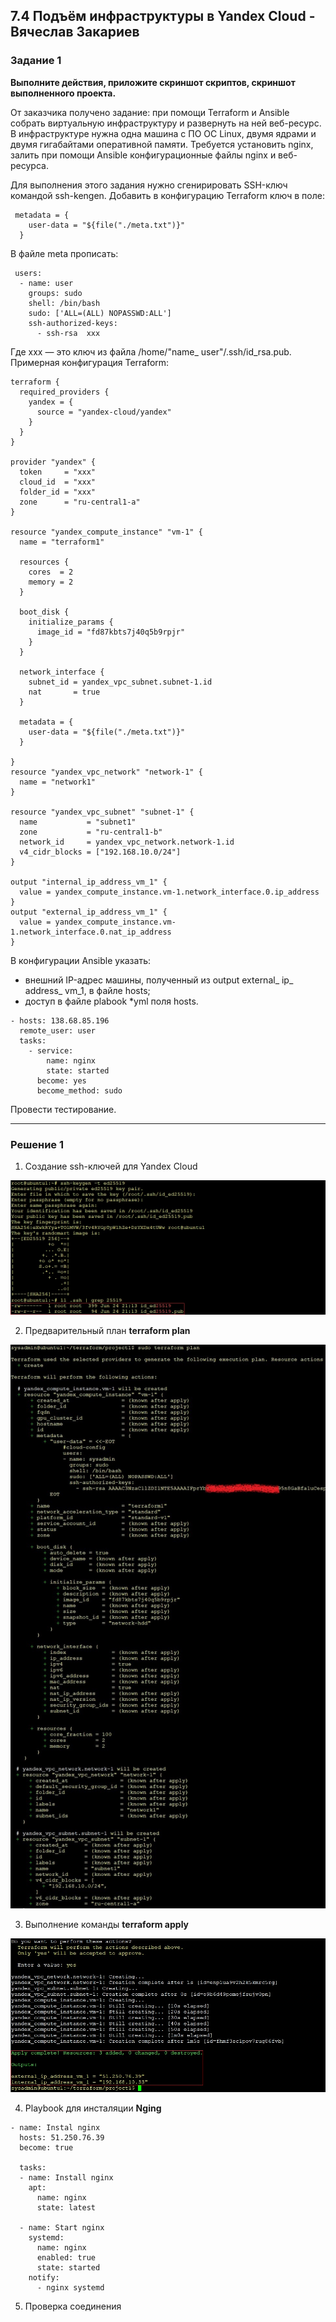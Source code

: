 ## 7.4 Подъём инфраструктуры в Yandex Cloud - Вячеслав Закариев

### Задание 1

**Выполните действия, приложите скриншот скриптов, скриншот выполненного проекта.**

От заказчика получено задание: при помощи Terraform и Ansible собрать виртуальную инфраструктуру и развернуть на ней веб-ресурс. 
В инфраструктуре нужна одна машина с ПО ОС Linux, двумя ядрами и двумя гигабайтами оперативной памяти. 
Требуется установить nginx, залить при помощи Ansible конфигурационные файлы nginx и веб-ресурса. 

Для выполнения этого задания нужно сгенирировать SSH-ключ командой ssh-kengen. Добавить в конфигурацию Terraform ключ в поле:

```
 metadata = {
    user-data = "${file("./meta.txt")}"
  }
``` 

В файле meta прописать: 
 
```
 users:
  - name: user
    groups: sudo
    shell: /bin/bash
    sudo: ['ALL=(ALL) NOPASSWD:ALL']
    ssh-authorized-keys:
      - ssh-rsa  xxx
```
Где xxx — это ключ из файла /home/"name_ user"/.ssh/id_rsa.pub. Примерная конфигурация Terraform:

```
terraform {
  required_providers {
    yandex = {
      source = "yandex-cloud/yandex"
    }
  }
}

provider "yandex" {
  token     = "xxx"
  cloud_id  = "xxx"
  folder_id = "xxx"
  zone      = "ru-central1-a"
}

resource "yandex_compute_instance" "vm-1" {
  name = "terraform1"

  resources {
    cores  = 2
    memory = 2
  }

  boot_disk {
    initialize_params {
      image_id = "fd87kbts7j40q5b9rpjr"
    }
  }

  network_interface {
    subnet_id = yandex_vpc_subnet.subnet-1.id
    nat       = true
  }
  
  metadata = {
    user-data = "${file("./meta.txt")}"
  }

}
resource "yandex_vpc_network" "network-1" {
  name = "network1"
}

resource "yandex_vpc_subnet" "subnet-1" {
  name           = "subnet1"
  zone           = "ru-central1-b"
  network_id     = yandex_vpc_network.network-1.id
  v4_cidr_blocks = ["192.168.10.0/24"]
}

output "internal_ip_address_vm_1" {
  value = yandex_compute_instance.vm-1.network_interface.0.ip_address
}
output "external_ip_address_vm_1" {
  value = yandex_compute_instance.vm-1.network_interface.0.nat_ip_address
}
```

В конфигурации Ansible указать:

* внешний IP-адрес машины, полученный из output external_ ip_ address_ vm_1, в файле hosts;
* доступ в файле plabook *yml поля hosts.

```
- hosts: 138.68.85.196
  remote_user: user
  tasks:
    - service:
        name: nginx
        state: started
      become: yes
      become_method: sudo
```

Провести тестирование.

---

### Решение 1

1. Создание ssh-ключей для Yandex Cloud

![ssh-key](https://github.com/SlavaZakariev/netology/blob/27a06328f4c5f007862102924a2843bf14a1ab70/ci-cd/7.4_yandex_cloud/resources/yc_1.1.jpg)

2. Предварительный план **terraform plan**

![plan](https://github.com/SlavaZakariev/netology/blob/ffbd259fa12f4c1c94574b7e16c8caa13b78e42e/ci-cd/7.4_yandex_cloud/resources/yc_1.2.jpg)

3. Выполнение команды **terraform apply**
 
![apply](https://github.com/SlavaZakariev/netology/blob/6d0225ca830497dfa282702bd3759a0dd7e28d5e/ci-cd/7.4_yandex_cloud/resources/yc_1.3.jpg)

4. Playbook для инсталяции **Nging**

```
- name: Instal nginx
  hosts: 51.250.76.39
  become: true

  tasks:
  - name: Install nginx
    apt:
      name: nginx
      state: latest

  - name: Start nginx
    systemd:
      name: nginx
      enabled: true
      state: started
    notify:
      - nginx systemd
```

5. Проверка соединения
